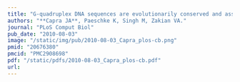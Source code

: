 ```yaml
---
title: "G-quadruplex DNA sequences are evolutionarily conserved and associated with distinct genomic features in Saccharomyces cerevisiae"
authors: "**Capra JA**, Paeschke K, Singh M, Zakian VA."
journal: "PLoS Comput Biol"
pub_date: "2010-08-03"
image: "/static/img/pub/2010-08-03_Capra_plos-cb.png"
pmid: "20676380"
pmcid: "PMC2908698"
pdf: "/static/pdfs/2010-08-03_Capra_plos-cb.pdf"
url: 
---
```

